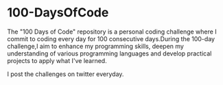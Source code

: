# 100-DaysOfCode
The "100 Days of Code" repository is a personal coding challenge where I commit to coding every day for 100 consecutive days.During the 100-day challenge,I aim to enhance my programming skills, deepen my understanding of various programming languages and develop practical projects to apply what I've learned.

I post the challenges on twitter everyday.

